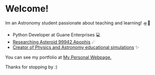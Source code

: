 # Welcome! 

Im an Astronomy student passionate about teaching and learning! 🛸📡
+ Python Developer at Guane Enterprises 💻
+ [Researching Asteroid 99942 Apophis](https://arxiv.org/abs/2201.12205) ☄
+ [Creator of Physics and Astronomy educational simulations](https://agustinvallejo.github.io/games.html) ✨

You can see my portfolio at [My Personal Webpage.](https://agustinvallejo.github.io)

Thanks for stopping by :)
